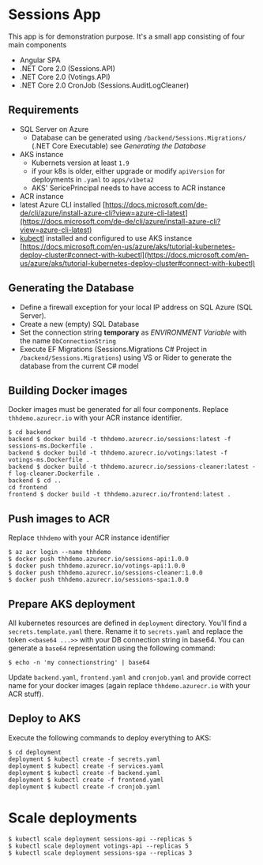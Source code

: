 # Sessions App

This app is for demonstration purpose. It's a small app consisting of four main components

-   Angular SPA
-   .NET Core 2.0 (Sessions.API)
-   .NET Core 2.0 (Votings.API)
-   .NET Core 2.0 CronJob (Sessions.AuditLogCleaner)

## Requirements

-   SQL Server on Azure
    -   Database can be generated using `/backend/Sessions.Migrations/` (.NET Core Executable) see _Generating the Database_
-   AKS instance
    -   Kubernets version at least `1.9`
    -   if your k8s is older, either upgrade or modify `apiVersion` for deployments in `.yaml` to `apps/v1beta2`
    -   AKS' SericePrincipal needs to have access to ACR instance
-   ACR instance
-   latest Azure CLI installed [https://docs.microsoft.com/de-de/cli/azure/install-azure-cli?view=azure-cli-latest](https://docs.microsoft.com/de-de/cli/azure/install-azure-cli?view=azure-cli-latest)
-   [kubectl](https://kubernetes.io/docs/tasks/tools/install-kubectl/) installed and configured to use AKS instance [https://docs.microsoft.com/en-us/azure/aks/tutorial-kubernetes-deploy-cluster#connect-with-kubectl](https://docs.microsoft.com/en-us/azure/aks/tutorial-kubernetes-deploy-cluster#connect-with-kubectl)

## Generating the Database

-   Define a firewall exception for your local IP address on SQL Azure (SQL Server).
-   Create a new (empty) SQL Database
-   Set the connection string **temporary** as _ENVIRONMENT Variable_ with the name `DbConnectionString`
-   Execute EF Migrations (Sessions.Migrations C# Project in `/backend/Sessions.Migrations`) using VS or Rider to generate the database from the current C# model

## Building Docker images

Docker images must be generated for all four components. Replace `thhdemo.azurecr.io` with your ACR instance identifier.

```
$ cd backend
backend $ docker build -t thhdemo.azurecr.io/sessions:latest -f sessions-ms.Dockerfile .
backend $ docker build -t thhdemo.azurecr.io/votings:latest -f votings-ms.Dockerfile .
backend $ docker build -t thhdemo.azurecr.io/sessions-cleaner:latest -f log-cleaner.Dockerfile .
backend $ cd ..
cd frontend
frontend $ docker build -t thhdemo.azurecr.io/frontend:latest .
```

## Push images to ACR

Replace `thhdemo` with your ACR instance identifier

```
$ az acr login --name thhdemo
$ docker push thhdemo.azurecr.io/sessions-api:1.0.0
$ docker push thhdemo.azurecr.io/votings-api:1.0.0
$ docker push thhdemo.azurecr.io/sessions-cleaner:1.0.0
$ docker push thhdemo.azurecr.io/sessions-spa:1.0.0
```

## Prepare AKS deployment

All kubernetes resources are defined in `deployment` directory. You'll find a `secrets.template.yaml` there. Rename it to `secrets.yaml` and replace the token `<<base64 ...>>` with your DB connection string in base64. You can generate a `base64` representation using the following command:

```
$ echo -n 'my connectionstring' | base64
```

Update `backend.yaml`, `frontend.yaml` and `cronjob.yaml` and provide correct name for your docker images (again replace `thhdemo.azurecr.io` with your ACR stuff).

## Deploy to AKS

Execute the following commands to deploy everything to AKS:

```
$ cd deployment
deployment $ kubectl create -f secrets.yaml
deployment $ kubectl create -f services.yaml
deployment $ kubectl create -f backend.yaml
deployment $ kubectl create -f frontend.yaml
deployment $ kubectl create -f cronjob.yaml
```

# Scale deployments

```
$ kubectl scale deployment sessions-api --replicas 5
$ kubectl scale deployment votings-api --replicas 5
$ kubectl scale deployment sessions-spa --replicas 3
```
